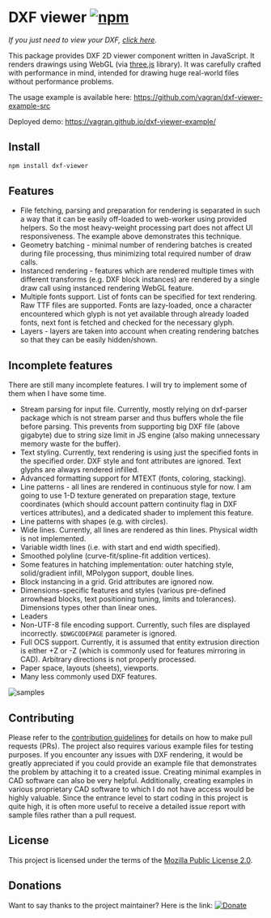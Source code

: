 # DXF viewer [![npm](https://img.shields.io/npm/v/dxf-viewer)](https://www.npmjs.com/package/dxf-viewer)

*If you just need to view your DXF, [click here](https://vagran.github.io/dxf-viewer-example/).*

This package provides DXF 2D viewer component written in JavaScript. It renders drawings using WebGL
(via [three.js](https://threejs.org) library). It was carefully crafted with performance in mind,
intended for drawing huge real-world files without performance problems.

The usage example is available here: https://github.com/vagran/dxf-viewer-example-src

Deployed demo: https://vagran.github.io/dxf-viewer-example/

## Install

```bash
npm install dxf-viewer
```

## Features

 * File fetching, parsing and preparation for rendering is separated in such a way that it can be
   easily off-loaded to web-worker using provided helpers. So the most heavy-weight processing part
   does not affect UI responsiveness. The example above demonstrates this technique.
 * Geometry batching - minimal number of rendering batches is created during file processing, thus
   minimizing total required number of draw calls.
 * Instanced rendering - features which are rendered multiple times with different transforms (e.g.
   DXF block instances) are rendered by a single draw call using instanced rendering WebGL feature.
 * Multiple fonts support. List of fonts can be specified for text rendering. Raw TTF files are
   supported. Fonts are lazy-loaded, once a character encountered which glyph is not yet available
   through already loaded fonts, next font is fetched and checked for the necessary glyph.
 * Layers - layers are taken into account when creating rendering batches so that they can be easily
   hidden/shown.

## Incomplete features

There are still many incomplete features. I will try to implement some of them when I have some
time.

 * Stream parsing for input file. Currently, mostly relying on dxf-parser package which is not
   stream parser and thus buffers whole the file before parsing. This prevents from supporting big
   DXF file (above gigabyte) due to string size limit in JS engine (also making unnecessary memory
   waste for the buffer).
 * Text styling. Currently, text rendering is using just the specified fonts in the specified order.
   DXF style and font attributes are ignored. Text glyphs are always rendered infilled.
 * Advanced formatting support for MTEXT (fonts, coloring, stacking).
 * Line patterns - all lines are rendered in continuous style for now. I am going to use 1-D texture
   generated on preparation stage, texture coordinates (which should account pattern continuity flag
   in DXF vertices attributes), and a dedicated shader to implement this feature.
 * Line patterns with shapes (e.g. with circles).
 * Wide lines. Currently, all lines are rendered as thin lines. Physical width is not implemented.
 * Variable width lines (i.e. with start and end width specified).
 * Smoothed polyline (curve-fit/spline-fit addition vertices).
 * Some features in hatching implementation: outer hatching style, solid/gradient infill, MPolygon
   support, double lines.
 * Block instancing in a grid. Grid attributes are ignored now.
 * Dimensions-specific features and styles (various pre-defined arrowhead blocks, text positioning
   tuning, limits and tolerances). Dimensions types other than linear ones.
 * Leaders
 * Non-UTF-8 file encoding support. Currently, such files are displayed incorrectly. `$DWGCODEPAGE`
   parameter is ignored.
 * Full OCS support. Currently, it is assumed that entity extrusion direction is either +Z or -Z
   (which is commonly used for features mirroring in CAD). Arbitrary directions is not properly
   processed.
 * Paper space, layouts (sheets), viewports.
 * Many less commonly used DXF features.

![samples](https://user-images.githubusercontent.com/6065976/143092164-cced2f5f-1af3-42a4-9a71-5dba68df06e7.png)

## Contributing

Please refer to the [contribution guidelines](CONTRIBUTING.md) for details on how to make pull
requests (PRs). The project also requires various example files for testing purposes. If you
encounter any issues with DXF rendering, it would be greatly appreciated if you could provide an
example file that demonstrates the problem by attaching it to a created issue. Creating minimal
examples in CAD software can also be very helpful. Additionally, creating examples in various
proprietary CAD software to which I do not have access would be highly valuable. Since the entrance
level to start coding in this project is quite high, it is often more useful to receive a detailed
issue report with sample files rather than a pull request.

## License

This project is licensed under the terms of the
[Mozilla Public License 2.0](https://choosealicense.com/licenses/mpl-2.0/).

## Donations

Want to say thanks to the project maintainer? Here is the link: [![Donate](https://img.shields.io/static/v1?label=Donate&message=PayPal&color=orange&logo=paypal)](https://www.paypal.com/donate?business=artyom.lebedev@gmail.com&no_recurring=0&item_name=To+support+`dxf-viewer`+project+maintenance.+Thank+you!&currency_code=EUR)
